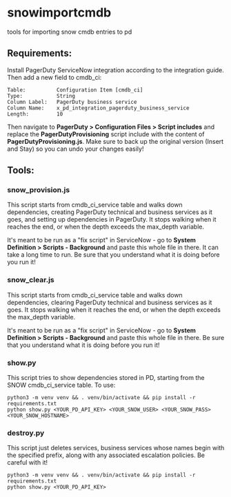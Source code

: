 # snowimportcmdb

tools for importing snow cmdb entries to pd

## Requirements:
Install PagerDuty ServiceNow integration according to the integration guide. Then add a new field to cmdb_ci:

    Table:          Configuration Item [cmdb_ci]
    Type:           String
    Column Label:   PagerDuty business service
    Column Name:    x_pd_integration_pagerduty_business_service
    Length:         10

Then navigate to **PagerDuty > Configuration Files > Script includes** and replace the **PagerDutyProvisioning** script include with the content of **PagerDutyProvisioning.js**. Make sure to back up the original version (Insert and Stay) so you can undo your changes easily!

## Tools:

### snow_provision.js 

This script starts from cmdb_ci_service table and walks down dependencies, creating PagerDuty technical and business services as it goes, and setting up dependencies in PagerDuty. It stops walking when it reaches the end, or when the depth exceeds the max_depth variable. 

It's meant to be run as a "fix script" in ServiceNow - go to **System Definition > Scripts - Background** and paste this whole file in there. It can take a long time to run. Be sure that you understand what it is doing before you run it!

### snow_clear.js

This script starts from cmdb_ci_service table and walks down dependencies, clearing PagerDuty technical and business services as it goes. It stops walking when it reaches the end, or when the depth exceeds the max_depth variable. 

It's meant to be run as a "fix script" in ServiceNow - go to **System Definition > Scripts - Background** and paste this whole file in there. Be sure that you understand what it is doing before you run it!

### show.py

This script tries to show dependencies stored in PD, starting from the SNOW cmdb_ci_service table. To use:

    python3 -m venv venv && . venv/bin/activate && pip install -r requirements.txt
    python show.py <YOUR_PD_API_KEY> <YOUR_SNOW_USER> <YOUR_SNOW_PASS> <YOUR_SNOW_HOSTNAME>

### destroy.py

This script just deletes services, business services whose names begin with the specified prefix, along with any associated escalation  policies. Be careful with it!

    python3 -m venv venv && . venv/bin/activate && pip install -r requirements.txt
    python show.py <YOUR_PD_API_KEY>
